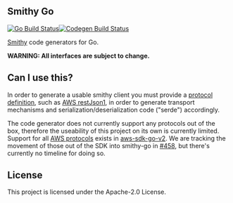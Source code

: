 ## Smithy Go

[![Go Build Status](https://github.com/aws/smithy-go/actions/workflows/go.yml/badge.svg?branch=main)](https://github.com/aws/smithy-go/actions/workflows/go.yml)[![Codegen Build Status](https://github.com/aws/smithy-go/actions/workflows/codegen.yml/badge.svg?branch=main)](https://github.com/aws/smithy-go/actions/workflows/codegen.yml)

[Smithy](https://smithy.io/) code generators for Go.

**WARNING: All interfaces are subject to change.**

## Can I use this?

In order to generate a usable smithy client you must provide a [protocol definition](https://github.com/aws/smithy-go/blob/main/codegen/smithy-go-codegen/src/main/java/software/amazon/smithy/go/codegen/integration/ProtocolGenerator.java),
such as [AWS restJson1](https://smithy.io/2.0/aws/protocols/aws-restjson1-protocol.html),
in order to generate transport mechanisms and serialization/deserialization
code ("serde") accordingly.

The code generator does not currently support any protocols out of the box,
therefore the useability of this project on its own is currently limited.
Support for all [AWS protocols](https://smithy.io/2.0/aws/protocols/index.html)
exists in [aws-sdk-go-v2](https://github.com/aws/aws-sdk-go-v2). We are
tracking the movement of those out of the SDK into smithy-go in
[#458](https://github.com/aws/smithy-go/issues/458), but there's currently no
timeline for doing so.

## License

This project is licensed under the Apache-2.0 License.

